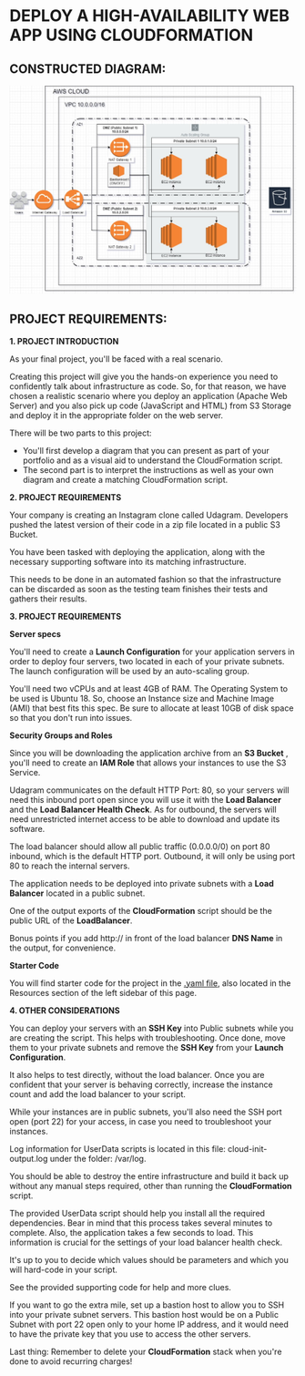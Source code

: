 # DEPLOY A HIGH-AVAILABILITY WEB APP USING CLOUDFORMATION
## CONSTRUCTED DIAGRAM:
![Diagram](CloudDiagram.jpg)
## PROJECT REQUIREMENTS:
**1. PROJECT INTRODUCTION**

As your final project, you&#39;ll be faced with a real scenario.

Creating this project will give you the hands-on experience you need to confidently talk about infrastructure as code. So, for that reason, we have chosen a realistic scenario where you deploy an application (Apache Web Server) and you also pick up code (JavaScript and HTML) from S3 Storage and deploy it in the appropriate folder on the web server.

There will be two parts to this project:

- You&#39;ll first develop a diagram that you can present as part of your portfolio and as a visual aid to understand the CloudFormation script.
- The second part is to interpret the instructions as well as your own diagram and create a matching CloudFormation script.

**2. PROJECT REQUIREMENTS**

Your company is creating an Instagram clone called Udagram. Developers pushed the latest version of their code in a zip file located in a public S3 Bucket.

You have been tasked with deploying the application, along with the necessary supporting software into its matching infrastructure.

This needs to be done in an automated fashion so that the infrastructure can be discarded as soon as the testing team finishes their tests and gathers their results.

**3. PROJECT REQUIREMENTS**

**Server specs**

You&#39;ll need to create a  **Launch Configuration**  for your application servers in order to deploy four servers, two located in each of your private subnets. The launch configuration will be used by an auto-scaling group.

You&#39;ll need two vCPUs and at least 4GB of RAM. The Operating System to be used is Ubuntu 18. So, choose an Instance size and Machine Image (AMI) that best fits this spec. Be sure to allocate at least 10GB of disk space so that you don&#39;t run into issues.

**Security Groups and Roles**

Since you will be downloading the application archive from an  **S3 Bucket** , you&#39;ll need to create an  **IAM Role**  that allows your instances to use the S3 Service.

Udagram communicates on the default HTTP Port: 80, so your servers will need this inbound port open since you will use it with the  **Load Balancer**  and the  **Load Balancer Health Check**. As for outbound, the servers will need unrestricted internet access to be able to download and update its software.

The load balancer should allow all public traffic (0.0.0.0/0) on port 80 inbound, which is the default HTTP port. Outbound, it will only be using port 80 to reach the internal servers.

The application needs to be deployed into private subnets with a  **Load Balancer**  located in a public subnet.

One of the output exports of the  **CloudFormation**  script should be the public URL of the  **LoadBalancer**.

Bonus points if you add http:// in front of the load balancer  **DNS Name**  in the output, for convenience.

**Starter Code**

You will find starter code for the project in the [.yaml file](https://video.udacity-data.com/topher/2019/July/5d391e8b_final-project-starter/final-project-starter.yml), also located in the Resources section of the left sidebar of this page.

**4. OTHER CONSIDERATIONS**

You can deploy your servers with an  **SSH Key**  into Public subnets while you are creating the script. This helps with troubleshooting. Once done, move them to your private subnets and remove the  **SSH Key**  from your  **Launch Configuration**.

It also helps to test directly, without the load balancer. Once you are confident that your server is behaving correctly, increase the instance count and add the load balancer to your script.

While your instances are in public subnets, you&#39;ll also need the SSH port open (port 22) for your access, in case you need to troubleshoot your instances.

Log information for UserData scripts is located in this file: cloud-init-output.log under the folder: /var/log.

You should be able to destroy the entire infrastructure and build it back up without any manual steps required, other than running the  **CloudFormation**  script.

The provided UserData script should help you install all the required dependencies. Bear in mind that this process takes several minutes to complete. Also, the application takes a few seconds to load. This information is crucial for the settings of your load balancer health check.

It&#39;s up to you to decide which values should be parameters and which you will hard-code in your script.

See the provided supporting code for help and more clues.

If you want to go the extra mile, set up a bastion host to allow you to SSH into your private subnet servers. This bastion host would be on a Public Subnet with port 22 open only to your home IP address, and it would need to have the private key that you use to access the other servers.

Last thing: Remember to delete your  **CloudFormation**  stack when you&#39;re done to avoid recurring charges!
